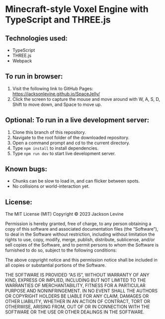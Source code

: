 # Minecraft-style Voxel Engine with TypeScript and THREE.js

## Technologies used:
* TypeScript
* THREE.js
* Webpack

## To run in browser:
1. Visit the following link to GitHub Pages: https://jacksonlevine.github.io/SpaceJelly/
2. Click the screen to capture the mouse and move around with W, A, S, D, Shift to move down, and Space to move up.

## Optional: To run in a live development server:
1. Clone this branch of this repository.
2. Navigate to the root folder of the downloaded repository.
3. Open a command prompt and cd to the current directory.
4. Type `npm install` to install dependencies.
5. Type `npm run dev` to start live development server.

## Known bugs:
* Chunks can be slow to load in, and can flicker between spots.
* No collisions or world-interaction yet.

## License:
The MIT License (MIT)
Copyright © 2023 Jackson Levine

Permission is hereby granted, free of charge, to any person obtaining a copy of this software and associated documentation files (the “Software”), to deal in the Software without restriction, including without limitation the rights to use, copy, modify, merge, publish, distribute, sublicense, and/or sell copies of the Software, and to permit persons to whom the Software is furnished to do so, subject to the following conditions:

The above copyright notice and this permission notice shall be included in all copies or substantial portions of the Software.

THE SOFTWARE IS PROVIDED “AS IS”, WITHOUT WARRANTY OF ANY KIND, EXPRESS OR IMPLIED, INCLUDING BUT NOT LIMITED TO THE WARRANTIES OF MERCHANTABILITY, FITNESS FOR A PARTICULAR PURPOSE AND NONINFRINGEMENT. IN NO EVENT SHALL THE AUTHORS OR COPYRIGHT HOLDERS BE LIABLE FOR ANY CLAIM, DAMAGES OR OTHER LIABILITY, WHETHER IN AN ACTION OF CONTRACT, TORT OR OTHERWISE, ARISING FROM, OUT OF OR IN CONNECTION WITH THE SOFTWARE OR THE USE OR OTHER DEALINGS IN THE SOFTWARE.
